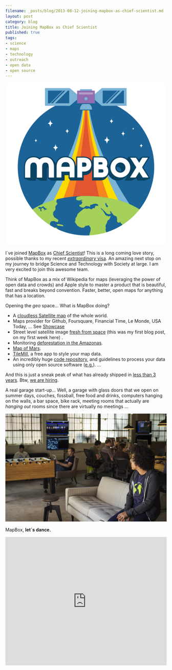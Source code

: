 ```yaml
---
filename: _posts/blog/2013-08-12-joining-mapbox-as-chief-scientist.md
layout: post
category: blog
title: Joining MapBox as Chief Scientist
published: true
tags:
- science
- maps
- technology
- outreach
- open data
- open source
---
```



![](/images/mapboxlogo.png)

I´ve joined [MapBox](http://www.mapbox.com/) as [Chief Scientist](http://www.mapbox.com/about/team/#bruno-sánchez-andrade-nuño)! This is a long coming love story, possible thanks to my recent [*extraordinary* visa](/2013/07/22/alien-with-extraordinary-ability/). An amazing next stop on my journey to bridge Science and Technology with Society at large. I am very excited to join this awesome team.

Think of MapBox as a mix of Wikipedia for maps (leveraging the power of open data and crowds) and Apple style to master a product that is beautiful, fast and breaks beyond convention. Faster, better, open maps for anything that has a location.

Opening the *geo* space... What is MapBox doing?

* A [cloudless Satellite map](http://www.wired.com/design/2013/05/a-cloudless-atlas/) of the whole world.
* Maps provider for Github, Foursquare, Financial Time, Le Monde, USA Today, ... See [Showcase](http://www.mapbox.com/showcase/)
* Street level satellite image [fresh from space](http://www.mapbox.com/blog/super-sharp-pleiades-imagery-on-mapbox/) (this was my first blog post, on my first week here) .
* Monitoring [deforestation in the Amazonas](http://infoamazonia.org/maps/deforestation/).
* [Map of Mars](http://www.mapbox.com/blog/2012-08-26-mapping-mars/).
* [TileMill](), a free app to style your map data.
* An incredibly huge [code repository](https://github.com/mapbox), and guidelines to process your data using only open source software ([e.g.](http://www.mapbox.com/blog/super-sharp-pleiades-imagery-on-mapbox/)).
...

And this is just a sneak peak of what has already shipped in [less than 3 years](http://www.mapbox.com/about/). Btw, [we are hiring](http://www.mapbox.com/blog/jobs-at-mapbox/).


A real garage start-up... Well, a garage with glass doors that we open on summer days, couches, fossball, free food and drinks, computers hanging on the walls, a bar space, bike rack, meeting rooms that actually are *hanging out* rooms since there are virtually no meetings ...

![](/images/mapboxgarage.jpg)


MapBox, **let´s dance.**

  <iframe width="100%" height="400" frameborder="0" src="http://a.tiles.mapbox.com/v3/brunosan.map-druudl3x.html#4/-20.409033019728043/134.6630859375"></iframe>
